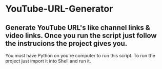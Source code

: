 # YouTube-URL-Generator
Generate YouTube URL's like channel links & video links. Once you run the script just follow the instrucions the project gives you.
------------------------------------------------------------------------------------------------
You must have Python on you're computer to run this script.
To run the project just import it into Shell and run it.
